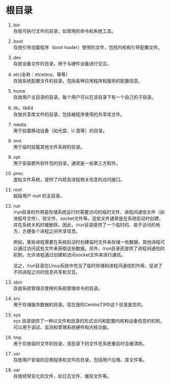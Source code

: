# 根目录

1. bin \
   存放可执行文件的目录，如常用的命令和系统工具。
2. boot \
   存放引导加载程序（boot loader）使用的文件，包括内核和引导配置文件。
3. dev \
   存放设备文件的目录，用于与硬件设备进行交互。
4. etc(全称：etcetera，等等）\
   存放系统配置文件的目录，包括各种应用程序和服务的配置信息。
5. home \
   存放用户主目录的目录，每个用户可以在该目录下有一个自己的子目录。
6. lib，lib64 \
   存放共享库文件的目录，包括被程序使用的共享库文件。
7. media \
   用于挂载移动设备（如光盘、U 盘等）的目录。
8. mnt \
   用于临时挂载其他文件系统的目录。
9. opt \
   用于安装额外软件包的目录，通常是一些第三方软件。
10. proc \
    虚拟文件系统，提供了内核及进程相关信息的访问接口。
11. root \
    超级用户 root 的主目录。
12. run \
    /run目录的作用是存储系统运行时需要访问的临时文件、进程间通信文件（如进程号文件）、锁文件、socket文件等。这些文件通常是在系统启动时创建，并在系统关机时被删除。因此，/run目录提供了一个临时的、易于访问的地方，方便各个进程之间共享信息。

    例如，某些进程需要在系统启动时创建临时文件来存储一些数据，其他进程可以通过访问这些文件来获取这些数据。另外，/run目录还提供了进程间通信的机制，允许进程通过创建和访问socket文件来进行通信。

    总之，/run目录在Linux系统中充当了临时存储和进程间通信的作用，促进了不同进程之间的信息共享和交互。
13. sbin \
    存放系统管理员使用的系统管理命令的目录。
14. srv \
    用于存储服务数据的目录。现在我的Centos7.9中这个目录是空的。
15. sys \
    sys 目录提供了一种以文件和目录的形式访问和配置内核和设备信息的机制，可以用于调试、监测和管理系统硬件和内核功能。
16. tmp \
    用于存放临时文件的目录，该目录下的文件在系统重启时会被清除。
17. usr \
    存放用户安装的应用程序和文件的目录，包括用户应用、库文件等。
18. var\
    存放经常变化的文件，如日志文件、缓存文件等。

